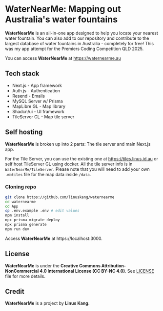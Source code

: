 # WaterNearMe: Mapping out Australia's water fountains

**WaterNearMe** is an all-in-one app designed to help you locate your nearest water fountain. You can also add to our repository and contribute to the largest database of water fountains in Australia - completely for free! This was my app attempt for the Premiers Coding Competition QLD 2025.

You can access **WaterNearMe** at https://waternearme.au

## Tech stack

- Next.js - App framework
- Auth.js - Authentication
- Resend - Emails
- MySQL Server w/ Prisma
- MapLibre GL - Map library
- Shadcn/ui - UI framework
- TileServer GL - Map tile server

## Self hosting

**WaterNearMe** is broken up into 2 parts: The tile server and main Next.js app.

For the Tile Server, you can use the existing one at https://tiles.linus.id.au or self host TileServer GL using docker. All the tile server info is in ``WaterNearMe/TileServer``. Please note that you will need to add your own ``.mbtiles`` file for the map data inside ``/data``.

### Cloning repo

```bash
git clone https://github.com/linuskang/waternearme
cd waternearme
cd App
cp .env.example .env # edit values
npm install
npx prisma migrate deploy
npx prisma generate
npm run dev
```

Access **WaterNearMe** at https://localhost:3000.

## License

**WaterNearMe** is under the **Creative Commons Attribution-NonCommercial 4.0 International License (CC BY-NC 4.0)**. See [LICENSE](LICENSE) file for more details.

## Credit

**WaterNearMe** is a project by **Linus Kang**.
